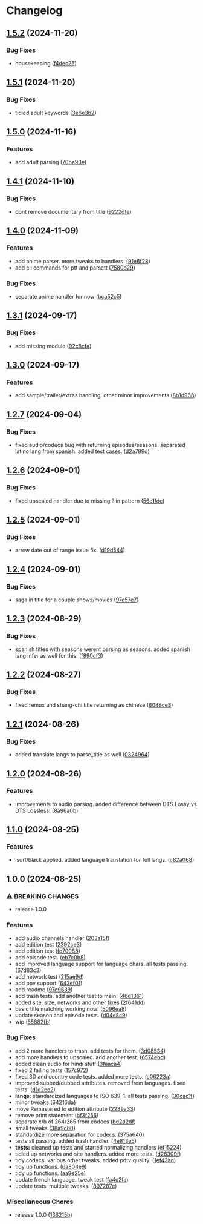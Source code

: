 # Changelog

## [1.5.2](https://github.com/dreulavelle/PTT/compare/v1.5.1...v1.5.2) (2024-11-20)


### Bug Fixes

* housekeeping ([f4dec25](https://github.com/dreulavelle/PTT/commit/f4dec25b11ca4992b98a12a8e12518bfc2d656b5))

## [1.5.1](https://github.com/dreulavelle/PTT/compare/v1.5.0...v1.5.1) (2024-11-20)


### Bug Fixes

* tidied adult keywords ([3e6e3b2](https://github.com/dreulavelle/PTT/commit/3e6e3b2a90f5e14008e42bdafd63dc9e834507e2))

## [1.5.0](https://github.com/dreulavelle/PTT/compare/v1.4.1...v1.5.0) (2024-11-16)


### Features

* add adult parsing ([70be90e](https://github.com/dreulavelle/PTT/commit/70be90e8c015197785a8b548f8035e3bbc504216))

## [1.4.1](https://github.com/dreulavelle/PTT/compare/v1.4.0...v1.4.1) (2024-11-10)


### Bug Fixes

* dont remove documentary from title ([9222dfe](https://github.com/dreulavelle/PTT/commit/9222dfe5f8904043bf70b76f5dd1e994d3cf9bc0))

## [1.4.0](https://github.com/dreulavelle/PTT/compare/v1.3.1...v1.4.0) (2024-11-09)


### Features

* add anime parser. more tweaks to handlers. ([91e6f28](https://github.com/dreulavelle/PTT/commit/91e6f288e14ec203dfa3b26c4ce21d957885b4ba))
* add cli commands for ptt and parsett ([7580b29](https://github.com/dreulavelle/PTT/commit/7580b295c4daa27f26010763d18538b304d4becf))


### Bug Fixes

* separate anime handler for now ([bca52c5](https://github.com/dreulavelle/PTT/commit/bca52c546f6662a9b54efad2ab18cee607865b6b))

## [1.3.1](https://github.com/dreulavelle/PTT/compare/v1.3.0...v1.3.1) (2024-09-17)


### Bug Fixes

* add missing module ([92c8cfa](https://github.com/dreulavelle/PTT/commit/92c8cfa4ecef00877c608027c65f017dfb48d7b4))

## [1.3.0](https://github.com/dreulavelle/PTT/compare/v1.2.7...v1.3.0) (2024-09-17)


### Features

* add sample/trailer/extras handling. other minor improvements ([8b1d968](https://github.com/dreulavelle/PTT/commit/8b1d968a7cfc7932dabf18881ec493c0f9e0cc50))

## [1.2.7](https://github.com/dreulavelle/PTT/compare/v1.2.6...v1.2.7) (2024-09-04)


### Bug Fixes

* fixed audio/codecs bug with returning episodes/seasons. separated latino lang from spanish. added test cases. ([d2a789d](https://github.com/dreulavelle/PTT/commit/d2a789df74ff5ba9633ded20e617fc66f713cc9d))

## [1.2.6](https://github.com/dreulavelle/PTT/compare/v1.2.5...v1.2.6) (2024-09-01)


### Bug Fixes

* fixed upscaled handler due to missing ? in pattern ([56e1fde](https://github.com/dreulavelle/PTT/commit/56e1fde6e4f2bd77d927f049141197e386ae32f6))

## [1.2.5](https://github.com/dreulavelle/PTT/compare/v1.2.4...v1.2.5) (2024-09-01)


### Bug Fixes

* arrow date out of range issue fix. ([d19d544](https://github.com/dreulavelle/PTT/commit/d19d5448cc727e5a31995e000596bcae64f0f931))

## [1.2.4](https://github.com/dreulavelle/PTT/compare/v1.2.3...v1.2.4) (2024-09-01)


### Bug Fixes

* saga in title for a couple shows/movies ([97c57e7](https://github.com/dreulavelle/PTT/commit/97c57e70953f1aee70f7d1a4621fd632f7bc54fc))

## [1.2.3](https://github.com/dreulavelle/PTT/compare/v1.2.2...v1.2.3) (2024-08-29)


### Bug Fixes

* spanish titles with seasons werent parsing as seasons. added spanish lang infer as well for this. ([f890cf3](https://github.com/dreulavelle/PTT/commit/f890cf34b8e7cc48abd35749dc8c4475903f31fc))

## [1.2.2](https://github.com/dreulavelle/PTT/compare/v1.2.1...v1.2.2) (2024-08-27)


### Bug Fixes

* fixed remux and shang-chi title returning as chinese ([6088ce3](https://github.com/dreulavelle/PTT/commit/6088ce394887ddada9b5e8560e658ec3962f9794))

## [1.2.1](https://github.com/dreulavelle/PTT/compare/v1.2.0...v1.2.1) (2024-08-26)


### Bug Fixes

* added translate langs to parse_title as well ([0324964](https://github.com/dreulavelle/PTT/commit/032496493cfbb4c92de0c5532784b70aff96c4ac))

## [1.2.0](https://github.com/dreulavelle/PTT/compare/v1.1.0...v1.2.0) (2024-08-26)


### Features

* improvements to audio parsing. added difference between DTS Lossy vs DTS Lossless! ([8a96a0b](https://github.com/dreulavelle/PTT/commit/8a96a0bdd05bb53e4177c422b23f0ffb98dae73d))

## [1.1.0](https://github.com/dreulavelle/PTT/compare/v1.0.0...v1.1.0) (2024-08-25)


### Features

* isort/black applied. added language translation for full langs. ([c82a068](https://github.com/dreulavelle/PTT/commit/c82a0685bb826996723b3ed3772a67312bc8f2ec))

## 1.0.0 (2024-08-25)


### ⚠ BREAKING CHANGES

* release 1.0.0

### Features

* add audio channels handler ([203a15f](https://github.com/dreulavelle/PTT/commit/203a15fc26af37a18af6b6f8dfdbcd9ee030fd1b))
* add edition test ([2392ce3](https://github.com/dreulavelle/PTT/commit/2392ce3616171e69caa0a9651ca6f45d122e54b6))
* add edition test ([fe70088](https://github.com/dreulavelle/PTT/commit/fe70088485ae9dfcbce717895e27b6f9115fbc9a))
* add episode test. ([eb7c0b8](https://github.com/dreulavelle/PTT/commit/eb7c0b8655b21f5dc294f3e16eabe1644770e2b5))
* add improved language support for language chars! all tests passing. ([67d83c3](https://github.com/dreulavelle/PTT/commit/67d83c3f0d35f0c846224717b7daa4a0b649603e))
* add network test ([215ae9d](https://github.com/dreulavelle/PTT/commit/215ae9d7abb9e8c7663bc97ec7b2109890c2a637))
* add ppv support ([643ef01](https://github.com/dreulavelle/PTT/commit/643ef015d7524ddb3026a301df762911db5d57da))
* add readme ([97e9639](https://github.com/dreulavelle/PTT/commit/97e9639c5b43c7d7c83f1687c0f9ff28e02d5f6d))
* add trash tests. add another test to main. ([46d1361](https://github.com/dreulavelle/PTT/commit/46d1361be2a141273714793c7aeebfe51bd7acb1))
* added site, size, networks and other fixes ([2f641dd](https://github.com/dreulavelle/PTT/commit/2f641dde2158aa29efffdaf3c7011bf8d3611064))
* basic title matching working now! ([5096ea8](https://github.com/dreulavelle/PTT/commit/5096ea890aa1f91be92eb8219d5943465eaefd51))
* update season and episode tests. ([d04e8c9](https://github.com/dreulavelle/PTT/commit/d04e8c99e73e9a2c79e5e689627dbf8e8a785ad0))
* wip ([55882fb](https://github.com/dreulavelle/PTT/commit/55882fb8906b71e8993925f712de63dbcaf88d9e))


### Bug Fixes

* add 2 more handlers to trash. add tests for them. ([3d08534](https://github.com/dreulavelle/PTT/commit/3d0853422c16736ced889468dc2ba2f75843f048))
* add more handlers to upscaled. add another test. ([6574ebd](https://github.com/dreulavelle/PTT/commit/6574ebd6db8d2fbb8667e961a9d57ca9fb641d23))
* added clean audio for hindi stuff ([3faaca4](https://github.com/dreulavelle/PTT/commit/3faaca4012760f5eb6872e9dc010cdba7e13fa67))
* fixed 2 failing tests ([157c972](https://github.com/dreulavelle/PTT/commit/157c9725947365dbf93c76769b95fad5a36da8a8))
* fixed 3D and country code tests. added more tests. ([c06223a](https://github.com/dreulavelle/PTT/commit/c06223a96e285c534578eea931fe04c376f09351))
* improved subbed/dubbed attributes. removed from languages. fixed tests. ([d1d2ee2](https://github.com/dreulavelle/PTT/commit/d1d2ee23095bd08947b059997680d136819a6a00))
* **langs:** standardized languages to ISO 639-1. all tests passing. ([30cac1f](https://github.com/dreulavelle/PTT/commit/30cac1fdef4b3323fc87c705c2dc2a96fda8a8a5))
* minor tweaks ([64216da](https://github.com/dreulavelle/PTT/commit/64216da6fc28c2051f047a92bcdc222e29758696))
* move Remastered to edition attribute ([2239a33](https://github.com/dreulavelle/PTT/commit/2239a333161282d4aa33a57fe7a3a429b9a76a72))
* remove print statement ([bf3f256](https://github.com/dreulavelle/PTT/commit/bf3f2568847bd67f678037ef5b906d16471be1b8))
* separate x/h of 264/265 from codecs ([bd2d2df](https://github.com/dreulavelle/PTT/commit/bd2d2dfd42b7df79c5d18ea9bdd6a0bfb5b4c9bd))
* small tweaks ([38a9c60](https://github.com/dreulavelle/PTT/commit/38a9c6073253fc27bb6023a2a20cc4354806cd22))
* standardize more separation for codecs. ([375a640](https://github.com/dreulavelle/PTT/commit/375a6406a2270607694707f04e57e9193e0db013))
* tests all passing. added trash handler. ([4e813e5](https://github.com/dreulavelle/PTT/commit/4e813e54e59ff1fee80628169990e115203388d9))
* **tests:** cleaned up tests and started normalizing handlers ([ef15224](https://github.com/dreulavelle/PTT/commit/ef15224643d812249039cdeb52734be4869c18a5))
* tidied up networks and site handlers. added more tests. ([d26309f](https://github.com/dreulavelle/PTT/commit/d26309f2d28ed15c6aec695383f81da7d518d0dd))
* tidy codecs. various other tweaks. added pdtv quality. ([1ef43ad](https://github.com/dreulavelle/PTT/commit/1ef43ada545fab1d2eccdf24312696127f3fd7ab))
* tidy up functions. ([6a804e9](https://github.com/dreulavelle/PTT/commit/6a804e9edb305887dbd0602836fafa3ecffd8c3a))
* tidy up functions. ([aa9e25e](https://github.com/dreulavelle/PTT/commit/aa9e25e80aa5c66460a3444b89fb0ef1bbcad7f9))
* update french language. tweak test ([fa4c2fa](https://github.com/dreulavelle/PTT/commit/fa4c2fabfc47d7624e20e59f45099622050efe2e))
* update tests. multiple tweaks. ([807287e](https://github.com/dreulavelle/PTT/commit/807287e43d91835ce21a170ab03438d6d6be9ee3))


### Miscellaneous Chores

* release 1.0.0 ([136215b](https://github.com/dreulavelle/PTT/commit/136215b333ee5bc2109e003c15dbc8b1bdd8710e))
